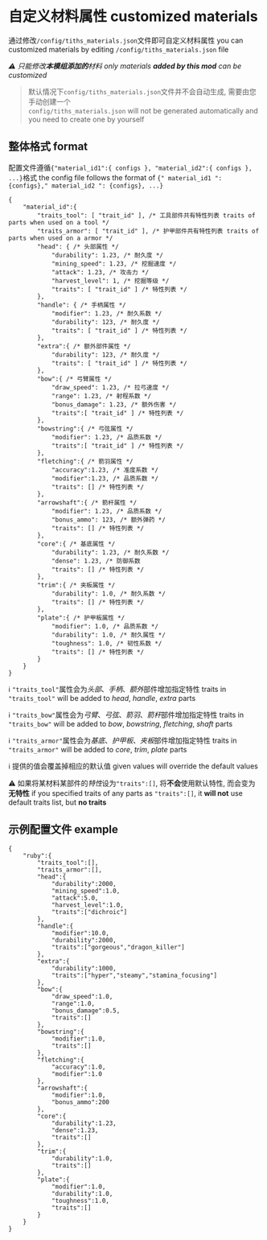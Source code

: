 # 自定义材料属性 customized materials

通过修改`/config/tiths_materials.json`文件即可自定义材料属性 you can customized materials by editing `/config/tiths_materials.json` file

_⚠ 只能修改**本模组添加的**材料 only materials **added by this mod** can be customized_

> 默认情况下`config/tiths_materials.json`文件并不会自动生成, 需要由您手动创建一个  
> `config/tiths_materials.json` will not be generated automatically and you need to create one by yourself

## 整体格式 format

配置文件遵循`{"material_id1":{ configs }, "material_id2":{ configs }, ...}`格式 the config file follows the format of `{" material_id1 ": {configs}," material_id2 ": {configs}, ...}`

    {
        "material_id":{
            "traits_tool": [ "trait_id" ], /* 工具部件共有特性列表 traits of parts when used on a tool */
            "traits_armor": [ "trait_id" ], /* 护甲部件共有特性列表 traits of parts when used on a armor */
            "head": { /* 头部属性 */
                "durability": 1.23, /* 耐久度 */
                "mining_speed": 1.23, /* 挖掘速度 */
                "attack": 1.23, /* 攻击力 */
                "harvest_level": 1, /* 挖掘等级 */
                "traits": [ "trait_id" ] /* 特性列表 */
            },
            "handle": { /* 手柄属性 */
                "modifier": 1.23, /* 耐久系数 */
                "durability": 123, /* 耐久度 */
                "traits": [ "trait_id" ] /* 特性列表 */
            },
            "extra":{ /* 额外部件属性 */
                "durability": 123, /* 耐久度 */
                "traits": [ "trait_id" ] /* 特性列表 */
            },
            "bow":{ /* 弓臂属性 */
                "draw_speed": 1.23, /* 拉弓速度 */
                "range": 1.23, /* 射程系数 */
                "bonus_damage": 1.23, /* 额外伤害 */
                "traits":[ "trait_id" ] /* 特性列表 */
            },
            "bowstring":{ /* 弓弦属性 */
                "modifier": 1.23, /* 品质系数 */
                "traits":[ "trait_id" ] /* 特性列表 */
            },
            "fletching":{ /* 箭羽属性 */
                "accuracy":1.23, /* 准度系数 */
                "modifier":1.23, /* 品质系数 */
                "traits": [] /* 特性列表 */
            },
            "arrowshaft":{ /* 箭杆属性 */
                "modifier": 1.23, /* 品质系数 */
                "bonus_ammo": 123, /* 额外弹药 */
                "traits": [] /* 特性列表 */
            },
            "core":{ /* 基底属性 */
                "durability": 1.23, /* 耐久系数 */
                "dense": 1.23, /* 防御系数
                "traits": [] /* 特性列表 */
            },
            "trim":{ /* 夹板属性 */
                "durability": 1.0, /* 耐久系数 */
                "traits": [] /* 特性列表 */
            },
            "plate":{ /* 护甲板属性 */
                "modifier": 1.0, /* 品质系数 */
                "durability": 1.0, /* 耐久属性 */
                "toughness": 1.0, /* 韧性系数 */
                "traits": [] /* 特性列表 */
            }
        }
    }

ℹ `"traits_tool"`属性会为*头部*、*手柄*、*额外*部件增加指定特性 traits in `"traits_tool"` will be added to *head*, *handle*, *extra* parts

ℹ `"traits_bow"`属性会为*弓臂*、*弓弦*、*箭羽*、*箭杆*部件增加指定特性 traits in `"traits_bow"` will be added to *bow*, *bowstring*, *fletching*, *shaft* parts

ℹ `"traits_armor"`属性会为*基底*、*护甲板*、*夹板*部件增加指定特性 traits in `"traits_armor"` will be added to *core*, *trim*, *plate* parts

ℹ 提供的值会覆盖掉相应的默认值 given values will override the default values

⚠ 如果将某材料某部件的*特性*设为`"traits":[]`, 将**不会**使用默认特性, 而会变为**无特性** if you specified traits of any parts as `"traits":[]`, it **will not** use default traits list, but **no traits**

## 示例配置文件 example

    {
        "ruby":{
            "traits_tool":[],
            "traits_armor":[],
            "head":{
                "durability":2000,
                "mining_speed":1.0,
                "attack":5.0,
                "harvest_level":1.0,
                "traits":["dichroic"]
            },
            "handle":{
                "modifier":10.0,
                "durability":2000,
                "traits":["gorgeous","dragon_killer"]
            },
            "extra":{
                "durability":1000,
                "traits":["hyper","steamy","stamina_focusing"]
            },
            "bow":{
                "draw_speed":1.0,
                "range":1.0,
                "bonus_damage":0.5,
                "traits":[]
            },
            "bowstring":{
                "modifier":1.0,
                "traits":[]
            },
            "fletching":{
                "accuracy":1.0,
                "modifier":1.0
            },
            "arrowshaft":{
                "modifier":1.0,
                "bonus_ammo":200
            },
            "core":{
                "durability":1.23,
                "dense":1.23,
                "traits":[]
            },
            "trim":{
                "durability":1.0,
                "traits":[]
            },
            "plate":{
                "modifier":1.0,
                "durability":1.0,
                "toughness":1.0,
                "traits":[]
            }
        }
    }
